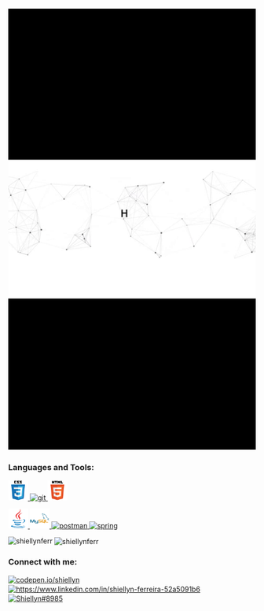 <p align = "center">
  <img src = "https://github.com/ShiellynFerr/ShiellynFerr/raw/main/assets/github-header-test.gif" alt = "Hi, I'm Shiellyn👋">
</p>


<h3 align="left">Languages and Tools:</h3>
<p align="left"> <a href="https://www.w3schools.com/css/" target="_blank"> <img src="https://raw.githubusercontent.com/devicons/devicon/master/icons/css3/css3-original-wordmark.svg" alt="css3" width="40" height="40"/> </a> <a href="https://git-scm.com/" target="_blank"> <img src="https://www.vectorlogo.zone/logos/git-scm/git-scm-icon.svg" alt="git" width="40" height="40"/> </a> <a href="https://www.w3.org/html/" target="_blank"> <img src="https://raw.githubusercontent.com/devicons/devicon/master/icons/html5/html5-original-wordmark.svg" alt="html5" width="40" height="40"/> </a> <a href="https://www.java.com" target="_blank"> 
  
  
  <img src="https://raw.githubusercontent.com/devicons/devicon/master/icons/java/java-original.svg" alt="java" width="40" height="40"/> </a> <a href="https://www.mysql.com/" target="_blank"> <img src="https://raw.githubusercontent.com/devicons/devicon/master/icons/mysql/mysql-original-wordmark.svg" alt="mysql" width="40" height="40"/> </a> <a href="https://postman.com" target="_blank"> <img src="https://www.vectorlogo.zone/logos/getpostman/getpostman-icon.svg" alt="postman" width="40" height="40"/> </a> <a href="https://spring.io/" target="_blank"> <img src="https://www.vectorlogo.zone/logos/springio/springio-icon.svg" alt="spring" width="40" height="40"/> </a> </p>

<p><img align="left" src="https://github-readme-stats.vercel.app/api/top-langs?username=shiellynferr&show_icons=true&locale=en&layout=compact" alt="shiellynferr" /></p>

<p>&nbsp;<img align="center" src="https://github-readme-stats.vercel.app/api?username=shiellynferr&show_icons=true&locale=en" alt="shiellynferr" /></p>

<h3 align="left">Connect with me:</h3>
<p align="left">
<a href="https://codepen.io/codepen.io/shiellyn" target="blank"><img align="center" src="https://raw.githubusercontent.com/rahuldkjain/github-profile-readme-generator/master/src/images/icons/Social/codepen.svg" alt="codepen.io/shiellyn" height="30" width="40" /></a>
<a href="https://linkedin.com/in/https://www.linkedin.com/in/shiellyn-ferreira-52a5091b6" target="blank"><img align="center" src="https://raw.githubusercontent.com/rahuldkjain/github-profile-readme-generator/master/src/images/icons/Social/linked-in-alt.svg" alt="https://www.linkedin.com/in/shiellyn-ferreira-52a5091b6" height="30" width="40" /></a>
<a href="https://discord.gg/Shiellyn#8985" target="blank"><img align="center" src="https://raw.githubusercontent.com/rahuldkjain/github-profile-readme-generator/master/src/images/icons/Social/discord.svg" alt="Shiellyn#8985" height="30" width="40" /></a>
</p>

